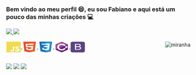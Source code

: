 ### Bem vindo ao meu perfil 😄, eu sou Fabiano e aqui está um pouco das minhas criações 💻

<div>
  <a href="https://github.com/Fabe-Yato">
  <img height="180em" src="https://github-readme-stats.vercel.app/api?username=fabe-yato&show_icons=true&theme=dark&include_all_commits=true&count_private=true"/>
  <img height="150em" src="https://github-readme-stats.vercel.app/api/top-langs/?username=fabe-yato&layout=compact&langs_count=7&theme=dark"/>
</div>

  <div style="display: inline_block"><br>
  <img align="center" alt="Fabe-Js" height="30" width="40" src="https://raw.githubusercontent.com/devicons/devicon/master/icons/javascript/javascript-plain.svg">
  <img align="center" alt="Fabe-HTML" height="30" width="40" src="https://raw.githubusercontent.com/devicons/devicon/master/icons/html5/html5-original.svg">
  <img align="center" alt="Fabe-CSS" height="30" width="40" src="https://raw.githubusercontent.com/devicons/devicon/master/icons/css3/css3-original.svg">
  <img align="center" alt="Fabe-Csharp" height="30" width="40" src="https://raw.githubusercontent.com/devicons/devicon/master/icons/csharp/csharp-original.svg">
  <img align="center" alt="Fabe-Bootstrap" height="30" width="40" src="https://github.com/devicons/devicon/blob/master/icons/bootstrap/bootstrap-plain.svg">
  <img align="right" alt="miranha" src="https://pa1.narvii.com/6825/9cc0360193a613faa76abf06da7b6f27a3ef4f09_128.gif">
</div>
  
##
 
<div> 
  <a href="https://instagram.com/fabe__oliveira" target="_blank"><img src="https://img.shields.io/badge/-Instagram-%23E4405F?style=for-the-badge&logo=instagram&logoColor=white" target="_blank"></a>
  <a href = "fabibinho2@gmail.com"><img src="https://img.shields.io/badge/-Gmail-%23333?style=for-the-badge&logo=gmail&logoColor=white" target="_blank"></a>
  <a href="https://www.linkedin.com/in/fabiano-ferreira-84a321217/" target="_blank"><img src="https://img.shields.io/badge/-LinkedIn-%230077B5?style=for-the-badge&logo=linkedin&logoColor=white" target="_blank"></a> 
 
</div>
